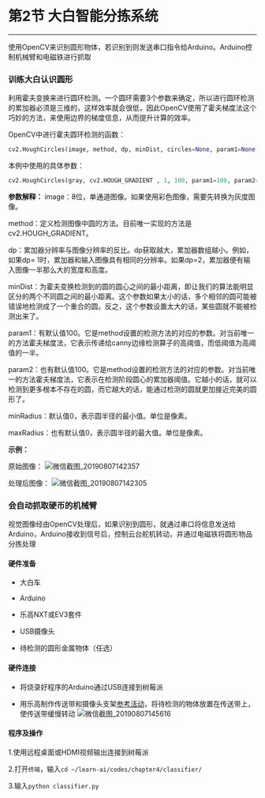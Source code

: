 # 第2节 大白智能分拣系统

---

使用OpenCV来识别圆形物体，若识别到则发送串口指令给Arduino。Arduino控制机械臂和电磁铁进行抓取

### 训练大白认识圆形

利用霍夫变换来进行圆环检测。一个圆环需要3个参数来确定，所以进行圆环检测的累加器必须是三维的，这样效率就会很低，因此OpenCV使用了霍夫梯度法这个巧妙的方法，来使用边界的梯度信息，从而提升计算的效率。

OpenCV中进行霍夫圆环检测的函数：

```python
cv2.HoughCircles(image, method, dp, minDist, circles=None, param1=None, param2=None, minRadius=None, maxRadius=None)
```

本例中使用的具体参数：

```python
cv2.HoughCircles(gray, cv2.HOUGH_GRADIENT , 1, 100, param1=100, param2=100, minRadius=50,maxRadius=200)
```

**参数解释：**
image：8位，单通道图像。如果使用彩色图像，需要先转换为灰度图像。

method：定义检测图像中圆的方法。目前唯一实现的方法是cv2.HOUGH_GRADIENT。

dp：累加器分辨率与图像分辨率的反比。dp获取越大，累加器数组越小。例如，如果dp= 1时，累加器和输入图像具有相同的分辨率。如果dp=2，累加器便有输入图像一半那么大的宽度和高度。

minDist：为霍夫变换检测到的圆的圆心之间的最小距离，即让我们的算法能明显区分的两个不同圆之间的最小距离。这个参数如果太小的话，多个相邻的圆可能被错误地检测成了一个重合的圆。反之，这个参数设置太大的话，某些圆就不能被检测出来了。

param1：有默认值100。它是method设置的检测方法的对应的参数。对当前唯一的方法霍夫梯度法，它表示传递给canny边缘检测算子的高阈值，而低阈值为高阈值的一半。

param2：也有默认值100。它是method设置的检测方法的对应的参数。对当前唯一的方法霍夫梯度法，它表示在检测阶段圆心的累加器阈值。它越小的话，就可以检测到更多根本不存在的圆，而它越大的话，能通过检测的圆就更加接近完美的圆形了。

minRadius：默认值0，表示圆半径的最小值。单位是像素。

maxRadius：也有默认值0，表示圆半径的最大值。单位是像素。

**示例：**

原始图像：
![微信截图_20190807142357](https://md.hass.live/%E5%BE%AE%E4%BF%A1%E6%88%AA%E5%9B%BE_20190807142357.png)

处理后图像：
![微信截图_20190807142305](https://md.hass.live/%E5%BE%AE%E4%BF%A1%E6%88%AA%E5%9B%BE_20190807142305.png)

### 会自动抓取硬币的机械臂

视觉图像经由OpenCV处理后，如果识别到圆形，就通过串口将信息发送给Arduino，Arduino接收到信号后，控制云台舵机转动，并通过电磁铁将圆形物品分拣处理

#### 硬件准备

- 大白车

- Arduino

- 乐高NXT或EV3套件

- USB摄像头

- 待检测的圆形金属物体（任选）

#### 硬件连接

- 将烧录好程序的Arduino通过USB连接到树莓派

- 用乐高制作传送带和摄像头支架[参考活动](https://wenku.baidu.com/view/76124ef431b765ce05081495.html?re=view)，将待检测的物体放置在传送带上，使传送带缓慢转动
![微信截图_20190807145616](https://md.hass.live/%E5%BE%AE%E4%BF%A1%E6%88%AA%E5%9B%BE_20190807145616.png)

#### 程序及操作

1.使用远程桌面或HDMI视频输出连接到树莓派

2.打开`终端`，输入`cd ~/learn-ai/codes/chapter4/classifier/`

3.输入`python classifier.py`
